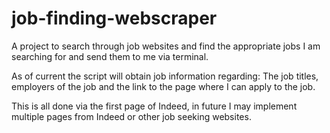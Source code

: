 # job-finding-webscraper

A project to search through job websites and find the appropriate jobs I am searching for and send them to me via terminal.

As of current the script will obtain job information regarding: The job titles, employers of the job and the link to the page where I can apply to the job.

This is all done via the first page of Indeed, in future I may implement multiple pages from Indeed or other job seeking websites.